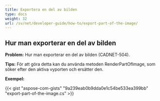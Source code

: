 ```yaml
---
title: Exportera en del av bilden
type: docs
weight: 32
url: /sv/net/developer-guide/how-to/export-part-of-the-image/
---
```


## **Hur man exporterar en del av bilden**

**Problem:** Hur man exporterar en del av bilden (CADNET-504).

**Tips:** För att göra detta kan du använda metoden RenderPartOfImage, som söker efter den aktiva vyporten och ersätter den.

**Exempel:**

{{< gist "aspose-com-gists" "9a239eab0b9dda0e1c54be533ea399bb" "export-part-of-the-image.cs" >}}
